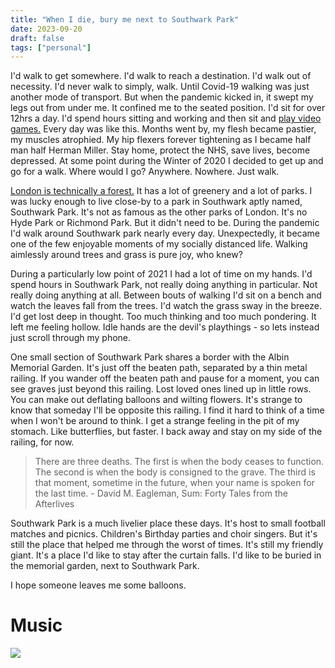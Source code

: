 ```yaml
---
title: "When I die, bury me next to Southwark Park"
date: 2023-09-20
draft: false
tags: ["personal"] 
---
```


I'd walk to get somewhere. I'd walk to reach a destination. I'd walk out of necessity. I'd never walk to simply, walk. Until Covid-19 walking was just another mode of transport. But when the pandemic kicked in, it swept my legs out from under me. It confined me to the seated position. I'd sit for over 12hrs a day. I'd spend hours sitting and working and then sit and [play video games.](https://blog.greengob.com/posts/2021-10-27-its-all-my-fault/) Every day was like this. Months went by, my flesh became pastier, my muscles atrophied. My hip flexers forever tightening as I became half man half Herman Miller. Stay home, protect the NHS, save lives, become depressed. At some point during the Winter of 2020 I decided to get up and go for a walk. Where would I go? Anywhere. Nowhere. Just walk.

[London is technically a forest.](https://amzn.eu/d/eLqL6Ei) It has a lot of greenery and a lot of parks. I was lucky enough to live close-by to a park in Southwark aptly named, Southwark Park. It's not as famous as the other parks of London. It's no Hyde Park or Richmond Park. But it didn't need to be. During the pandemic I'd walk around Southwark park nearly every day. Unexpectedly, it became one of the few enjoyable moments of my socially distanced life. Walking aimlessly around trees and grass is pure joy, who knew?

During a particularly low point of 2021 I had a lot of time on my hands. I'd spend hours in Southwark Park, not really doing anything in particular. Not really doing anything at all. Between bouts of walking I'd sit on a bench and watch the leaves fall from the trees. I'd watch the grass sway in the breeze. I'd get lost deep in thought. Too much thinking and too much pondering. It left me feeling hollow. Idle hands are the devil's playthings - so lets instead just scroll through my phone. 

One small section of Southwark Park shares a border with the Albin Memorial Garden. It's just off the beaten path, separated by a thin metal railing. If you wander off the beaten path and pause for a moment, you can see graves just beyond this railing. Lost loved ones lined up in little rows. You can make out deflating balloons and wilting flowers. It's strange to know that someday I'll be opposite this railing. I find it hard to think of a time when I won't be around to think. I get a strange feeling in the pit of my stomach. Like butterflies, but faster. I back away and stay on my side of the railing, for now.

> There are three deaths. The first is when the body ceases to function. The second is when the body is consigned to the grave. The third is that moment, sometime in the future, when your name is spoken for the last time. - David M. Eagleman, Sum: Forty Tales from the Afterlives

Southwark Park is a much livelier place these days. It's host to small football matches and picnics. Children's Birthday parties and choir singers. But it's still the place that helped me through the worst of times. It's still my friendly giant. It's a place I'd like to stay after the curtain falls. I'd like to be buried in the memorial garden, next to Southwark Park.

I hope someone leaves me some balloons. 

# Music
[![](https://img.youtube.com/vi/tBF8I58vBrk/default.jpg)](https://youtu.be/tBF8I58vBrk)
